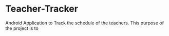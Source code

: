 # Teacher-Tracker
Android Application to Track the schedule of the teachers. This purpose of the project is to 
